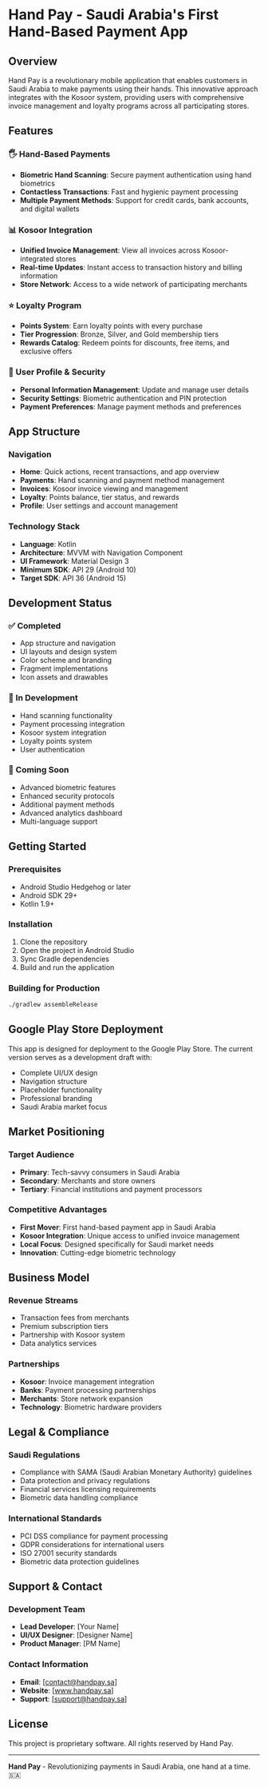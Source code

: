 # Hand Pay - Saudi Arabia's First Hand-Based Payment App

## Overview

Hand Pay is a revolutionary mobile application that enables customers in Saudi Arabia to make payments using their hands. This innovative approach integrates with the Kosoor system, providing users with comprehensive invoice management and loyalty programs across all participating stores.

## Features

### 🖐️ Hand-Based Payments
- **Biometric Hand Scanning**: Secure payment authentication using hand biometrics
- **Contactless Transactions**: Fast and hygienic payment processing
- **Multiple Payment Methods**: Support for credit cards, bank accounts, and digital wallets

### 📊 Kosoor Integration
- **Unified Invoice Management**: View all invoices across Kosoor-integrated stores
- **Real-time Updates**: Instant access to transaction history and billing information
- **Store Network**: Access to a wide network of participating merchants

### ⭐ Loyalty Program
- **Points System**: Earn loyalty points with every purchase
- **Tier Progression**: Bronze, Silver, and Gold membership tiers
- **Rewards Catalog**: Redeem points for discounts, free items, and exclusive offers

### 👤 User Profile & Security
- **Personal Information Management**: Update and manage user details
- **Security Settings**: Biometric authentication and PIN protection
- **Payment Preferences**: Manage payment methods and preferences

## App Structure

### Navigation
- **Home**: Quick actions, recent transactions, and app overview
- **Payments**: Hand scanning and payment method management
- **Invoices**: Kosoor invoice viewing and management
- **Loyalty**: Points balance, tier status, and rewards
- **Profile**: User settings and account management

### Technology Stack
- **Language**: Kotlin
- **Architecture**: MVVM with Navigation Component
- **UI Framework**: Material Design 3
- **Minimum SDK**: API 29 (Android 10)
- **Target SDK**: API 36 (Android 15)

## Development Status

### ✅ Completed
- App structure and navigation
- UI layouts and design system
- Color scheme and branding
- Fragment implementations
- Icon assets and drawables

### 🚧 In Development
- Hand scanning functionality
- Payment processing integration
- Kosoor system integration
- Loyalty points system
- User authentication

### 🔮 Coming Soon
- Advanced biometric features
- Enhanced security protocols
- Additional payment methods
- Advanced analytics dashboard
- Multi-language support

## Getting Started

### Prerequisites
- Android Studio Hedgehog or later
- Android SDK 29+
- Kotlin 1.9+

### Installation
1. Clone the repository
2. Open the project in Android Studio
3. Sync Gradle dependencies
4. Build and run the application

### Building for Production
```bash
./gradlew assembleRelease
```

## Google Play Store Deployment

This app is designed for deployment to the Google Play Store. The current version serves as a development draft with:

- Complete UI/UX design
- Navigation structure
- Placeholder functionality
- Professional branding
- Saudi Arabia market focus

## Market Positioning

### Target Audience
- **Primary**: Tech-savvy consumers in Saudi Arabia
- **Secondary**: Merchants and store owners
- **Tertiary**: Financial institutions and payment processors

### Competitive Advantages
- **First Mover**: First hand-based payment app in Saudi Arabia
- **Kosoor Integration**: Unique access to unified invoice management
- **Local Focus**: Designed specifically for Saudi market needs
- **Innovation**: Cutting-edge biometric technology

## Business Model

### Revenue Streams
- Transaction fees from merchants
- Premium subscription tiers
- Partnership with Kosoor system
- Data analytics services

### Partnerships
- **Kosoor**: Invoice management integration
- **Banks**: Payment processing partnerships
- **Merchants**: Store network expansion
- **Technology**: Biometric hardware providers

## Legal & Compliance

### Saudi Regulations
- Compliance with SAMA (Saudi Arabian Monetary Authority) guidelines
- Data protection and privacy regulations
- Financial services licensing requirements
- Biometric data handling compliance

### International Standards
- PCI DSS compliance for payment processing
- GDPR considerations for international users
- ISO 27001 security standards
- Biometric data protection guidelines

## Support & Contact

### Development Team
- **Lead Developer**: [Your Name]
- **UI/UX Designer**: [Designer Name]
- **Product Manager**: [PM Name]

### Contact Information
- **Email**: [contact@handpay.sa]
- **Website**: [www.handpay.sa]
- **Support**: [support@handpay.sa]

## License

This project is proprietary software. All rights reserved by Hand Pay.

---

**Hand Pay** - Revolutionizing payments in Saudi Arabia, one hand at a time. 🇸🇦 